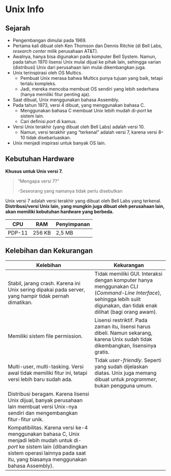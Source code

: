 # Unix Info
## Sejarah
- Pengembangan dimulai pada 1969.
- Pertama kali dibuat oleh Ken Thomson dan Dennis Ritchie (di Bell Labs, *research center* milik perusahaan AT&T).
- Awalnya, hanya bisa digunakan pada komputer Bell System. Namun, pada tahun 1970 lisensi Unix mulai dijual ke pihak lain, sehingga varian (distribusi) Unix dari perusahaan lain mulai dikembangkan juga.
- Unix terinspirasi oleh OS Multics.
    - Pembuat Unix merasa bahwa Multics punya tujuan yang baik, tetapi terlalu kompleks.
    - Jadi, mereka mencoba membuat OS sendiri yang lebih sederhana (hanya memiliki fitur penting aja).
- Saat dibuat, Unix menggunakan bahasa Assembly.
- Pada tahun 1973, versi 4 dibuat, yang menggunakan bahasa C.
    - Menggunakan bahasa C membuat Unix lebih mudah di-*port* ke sistem lain.
    - Cari definisi *port* di kamus.
- Versi Unix terakhir (yang dibuat oleh Bell Labs) adalah versi 10.
    - Namun, versi terakhir yang “terkenal” adalah versi 7, karena versi 8–10 tidak disebarluaskan.
- Unix menjadi inspirasi untuk banyak OS lain.

## Kebutuhan Hardware
**Khusus untuk Unix versi 7.**
>“Mengapa versi 7?”
>
>-Seseorang yang namanya tidak perlu disebutkan

Unix versi 7 adalah versi terakhir yang dibuat oleh Bell Labs yang terkenal. **Distribusi/versi Unix lain, yang mungkin juga dibuat oleh perusahaan lain, akan memiliki kebutuhan hardware yang berbeda.**

CPU    | RAM    | Penyimpanan
------ | ------ | -----------
PDP-11 | 256 KB | 2,5 MB

## Kelebihan dan Kekurangan

Kelebihan | Kekurangan
--------- | ----------
Stabil, jarang crash. Karena ini Unix sering dipakai pada server, yang hampir tidak pernah dimatikan. | Tidak memiliki GUI. Interaksi dengan komputer hanya menggunakan CLI (*Command-Line Interface*), sehingga lebih sulit digunakan, dan tidak enak dilihat (bagi orang awam).
Memiliki sistem file permission. | Lisensi restriktif. Pada zaman itu, lisensi harus dibeli. Namun sekarang, karena Unix sudah tidak dikembangkan, lisensinya gratis.
Multi-user, multi-tasking. Versi awal tidak memiliki fitur ini, tetapi versi lebih baru sudah ada. | Tidak *user-friendly*. Seperti yang sudah dijelaskan diatas. Unix juga memang dibuat untuk *programmer*, bukan pengguna umum.
Distribusi beragam. Karena lisensi Unix dijual, banyak perusahaan lain membuat versi Unix-nya sendiri dan mengembangkan fitur-fitur unik. | 
Kompatibilitas. Karena versi ke-4 menggunakan bahasa C, Unix menjadi lebih mudah untuk di-*port* ke sistem lain (dibandingkan sistem operasi lainnya pada saat itu, yang biasanya menggunakan bahasa Assembly). |





